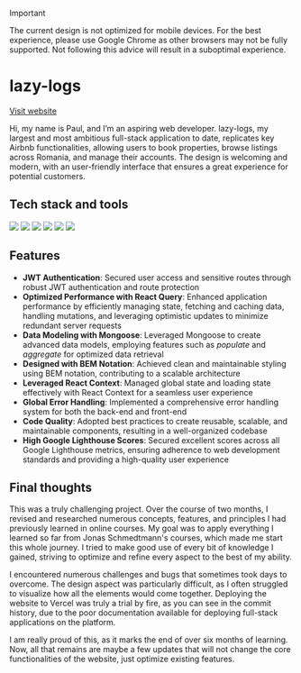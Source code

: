 > [!IMPORTANT]
> The current design is not optimized for mobile devices. For the best experience, please use Google Chrome as other browsers may not be fully supported. Not following this advice will result in a suboptimal experience.

#  lazy-logs
[Visit website](https://lazy-logs.vercel.app)

Hi, my name is Paul, and I’m an aspiring web developer. lazy-logs, my largest and most ambitious full-stack application to date, replicates key Airbnb functionalities, allowing users to book properties, browse listings across Romania, and manage their accounts. The design is welcoming and modern, with an user-friendly interface that ensures a great experience for potential customers.


## Tech stack and tools
<img src="https://img.shields.io/badge/React-20232A?style=for-the-badge&logo=react&logoColor=61DAFB" /> <img src="https://img.shields.io/badge/Sass-CC6699?style=for-the-badge&logo=sass&logoColor=white" /> <img src="https://img.shields.io/badge/React_Query-FF4154?style=for-the-badge&logo=ReactQuery&logoColor=white" /> <img src="https://img.shields.io/badge/Node%20js-339933?style=for-the-badge&logo=nodedotjs&logoColor=white" /> <img src="https://img.shields.io/badge/Express%20js-000000?style=for-the-badge&logo=express&logoColor=white" /> <img src="https://img.shields.io/badge/MongoDB-4EA94B?style=for-the-badge&logo=mongodb&logoColor=white" />  


## Features
* __JWT Authentication__: Secured user access and sensitive routes through robust JWT authentication and route protection
* __Optimized Performance with React Query__: Enhanced application performance by efficiently managing state, fetching and caching data, handling mutations, and leveraging optimistic updates to minimize redundant server requests
* __Data Modeling with Mongoose__: Leveraged Mongoose to create advanced data models, employing features such as _populate_ and _aggregate_ for optimized data retrieval
* __Designed with BEM Notation__: Achieved clean and maintainable styling using BEM notation, contributing to a scalable architecture
* __Leveraged React Context__: Managed global state and loading state effectively with React Context for a seamless user experience
* __Global Error Handling__: Implemented a comprehensive error handling system for both the back-end and front-end
* __Code Quality__: Adopted best practices to create reusable, scalable, and maintainable components, resulting in a well-organized codebase
* __High Google Lighthouse Scores__: Secured excellent scores across all Google Lighthouse metrics, ensuring adherence to web development standards and providing a high-quality user experience


## Final thoughts
This was a truly challenging project. Over the course of two months, I revised and researched numerous concepts, features, and principles I had previously learned in online courses. My goal was to apply everything I learned so far from Jonas Schmedtmann's courses, which made me start this whole journey. I tried to make good use of every bit of knowledge I gained, striving to optimize and refine every aspect to the best of my ability. 

I encountered numerous challenges and bugs that sometimes took days to overcome. The design aspect was particularly difficult, as I often struggled to visualize how all the elements would come together. Deploying the website to Vercel was truly a trial by fire, as you can see in the commit history, due to the poor documentation available for deploying full-stack applications on the platform. 

I am really proud of this, as it marks the end of over six months of learning. Now, all that remains are maybe a few updates that will not change the core functionalities of the website, just optimize existing features.

